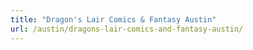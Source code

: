 ```yaml
---
title: "Dragon's Lair Comics & Fantasy Austin"
url: /austin/dragons-lair-comics-and-fantasy-austin/
---
```

